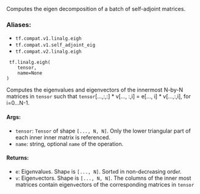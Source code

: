 Computes the eigen decomposition of a batch of self-adjoint matrices.
### Aliases:
- `tf.compat.v1.linalg.eigh`
- `tf.compat.v1.self_adjoint_eig`
- `tf.compat.v2.linalg.eigh`

```
 tf.linalg.eigh(
    tensor,
    name=None
)
```
Computes the eigenvalues and eigenvectors of the innermost N-by-N matrices in `tensor` such that `tensor`[...,:,:] * v[..., :,i] = e[..., i] * v[...,:,i], for i=0...N-1.
#### Args:
- `tensor`: `Tensor` of shape `[..., N, N]`. Only the lower triangular part of each inner inner matrix is referenced.
- `name`: string, optional `name` of the operation.
#### Returns:
- `e`: Eig`e`nvalu`e`s. Shap`e` is `[..., N]`. Sort`e`d in non-d`e`cr`e`asing ord`e`r.
- `v`: Eigen`v`ectors. Shape is `[..., N, N]`. The columns of the inner most matrices contain eigen`v`ectors of the corresponding matrices in `tensor`

